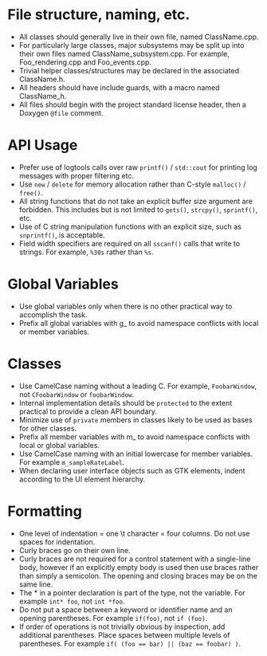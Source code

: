 # File structure, naming, etc.

* All classes should generally live in their own file, named ClassName.cpp.
* For particularly large classes, major subsystems may be split up into their own files named ClassName_subsystem.cpp.
For example, Foo_rendering.cpp and Foo_events.cpp.
* Trivial helper classes/structures may be declared in the associated ClassName.h.
* All headers should have include guards, with a macro named ClassName_h.
* All files should begin with the project standard license header, then a Doxygen `@file` comment.

# API Usage

* Prefer use of logtools calls over raw `printf()` / `std::cout` for printing log messages with proper filtering etc.
* Use `new` / `delete` for memory allocation rather than C-style `malloc()` / `free()`.
* All string functions that do not take an explicit buffer size argument are forbidden. This includes but is not
limited to `gets()`, `strcpy()`, `sprintf()`, etc.
* Use of C string manipulation functions with an explicit size, such as `snprintf()`, is acceptable.
* Field width specifiers are required on all `sscanf()` calls that write to strings. For example, `%30s` rather than
`%s`.

# Global Variables

* Use global variables only when there is no other practical way to accomplish the task.
* Prefix all global variables with g_ to avoid namespace conflicts with local or member variables.

# Classes

* Use CamelCase naming without a leading C. For example, `FoobarWindow`, not `CFoobarWindow` or `foobarWindow`.
* Internal implementation details should be `protected` to the extent practical to provide a clean API boundary.
* Minimize use of `private` members in classes likely to be used as bases for other classes.
* Prefix all member variables with m_ to avoid namespace conflicts with local or global variables.
* Use CamelCase naming with an initial lowercase for member variables. For example `m_sampleRateLabel`.
* When declaring user interface objects such as GTK elements, indent according to the UI element hierarchy.

# Formatting

* One level of indentation = one \t character = four columns. Do not use spaces for indentation.
* Curly braces go on their own line.
* Curly braces are not required for a control statement with a single-line body, however if an explicitly empty body is
used then use braces rather than simply a semicolon. The opening and closing braces may be on the same line.
* The * in a pointer declaration is part of the type, not the variable. For example `int* foo`, not `int *foo`.
* Do not put a space between a keyword or identifier name and an opening parentheses. For example `if(foo)`, not `if
(foo)`.
* If order of operations is not trivially obvious by inspection, add additional parentheses. Place spaces between
multiple levels of parentheses. For example `if( (foo == bar) || (baz == foobar) )`.
